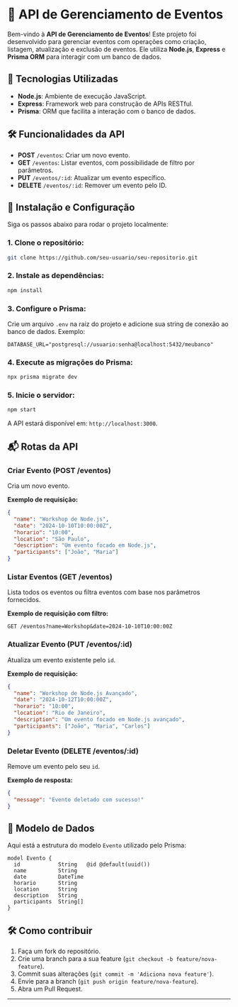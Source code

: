 # 📅 API de Gerenciamento de Eventos

Bem-vindo à **API de Gerenciamento de Eventos**! Este projeto foi desenvolvido para gerenciar eventos com operações como criação, listagem, atualização e exclusão de eventos. Ele utiliza **Node.js**, **Express** e **Prisma ORM** para interagir com um banco de dados.

## 🚀 Tecnologias Utilizadas
- **Node.js**: Ambiente de execução JavaScript.
- **Express**: Framework web para construção de APIs RESTful.
- **Prisma**: ORM que facilita a interação com o banco de dados.

## 🛠️ Funcionalidades da API
- **POST** `/eventos`: Criar um novo evento.
- **GET** `/eventos`: Listar eventos, com possibilidade de filtro por parâmetros.
- **PUT** `/eventos/:id`: Atualizar um evento específico.
- **DELETE** `/eventos/:id`: Remover um evento pelo ID.

## 🔧 Instalação e Configuração
Siga os passos abaixo para rodar o projeto localmente:

### 1. Clone o repositório:
```bash
git clone https://github.com/seu-usuario/seu-repositorio.git
```

### 2. Instale as dependências:
```bash
npm install
```

### 3. Configure o Prisma:
Crie um arquivo `.env` na raiz do projeto e adicione sua string de conexão ao banco de dados. Exemplo:
```
DATABASE_URL="postgresql://usuario:senha@localhost:5432/meubanco"
```

### 4. Execute as migrações do Prisma:
```bash
npx prisma migrate dev
```

### 5. Inicie o servidor:
```bash
npm start
```

A API estará disponível em: `http://localhost:3000`.

## 📬 Rotas da API

### **Criar Evento (POST /eventos)**
Cria um novo evento.

**Exemplo de requisição:**
```json
{
  "name": "Workshop de Node.js",
  "date": "2024-10-10T10:00:00Z",
  "horario": "10:00",
  "location": "São Paulo",
  "description": "Um evento focado em Node.js",
  "participants": ["João", "Maria"]
}
```

### **Listar Eventos (GET /eventos)**
Lista todos os eventos ou filtra eventos com base nos parâmetros fornecidos.

**Exemplo de requisição com filtro:**
```http
GET /eventos?name=Workshop&date=2024-10-10T10:00:00Z
```

### **Atualizar Evento (PUT /eventos/:id)**
Atualiza um evento existente pelo `id`.

**Exemplo de requisição:**
```json
{
  "name": "Workshop de Node.js Avançado",
  "date": "2024-10-12T10:00:00Z",
  "horario": "10:00",
  "location": "Rio de Janeiro",
  "description": "Um evento focado em Node.js avançado",
  "participants": ["João", "Maria", "Carlos"]
}
```

### **Deletar Evento (DELETE /eventos/:id)**
Remove um evento pelo seu `id`.

**Exemplo de resposta:**
```json
{
  "message": "Evento deletado com sucesso!"
}
```

## 📝 Modelo de Dados
Aqui está a estrutura do modelo `Evento` utilizado pelo Prisma:

```prisma
model Evento {
  id            String   @id @default(uuid())
  name          String
  date          DateTime
  horario       String
  location      String
  description   String
  participants  String[]
}
```

## 🛠️ Como contribuir
1. Faça um fork do repositório.
2. Crie uma branch para a sua feature (`git checkout -b feature/nova-feature`).
3. Commit suas alterações (`git commit -m 'Adiciona nova feature'`).
4. Envie para a branch (`git push origin feature/nova-feature`).
5. Abra um Pull Request.

---
